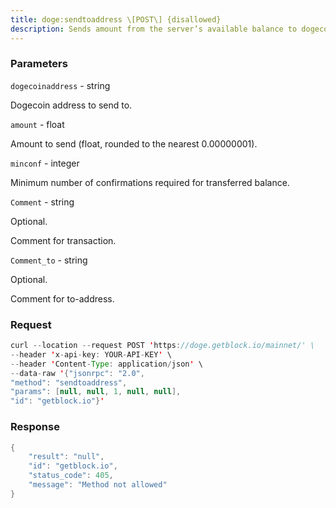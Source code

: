 ```yaml
---
title: doge:sendtoaddress \[POST\] {disallowed}
description: Sends amount from the server’s available balance to dogecoinaddress.
---
```


### Parameters


`dogecoinaddress` - string

Dogecoin address to send to.

`amount` - float

Amount to send (float, rounded to the nearest 0.00000001).

`minconf` - integer

Minimum number of confirmations required for transferred balance.

`Comment` - string

Optional.

Comment for transaction.

`Comment_to` - string

Optional.

Comment for to-address.

### Request

``` java
curl --location --request POST 'https://doge.getblock.io/mainnet/' \
--header 'x-api-key: YOUR-API-KEY' \
--header 'Content-Type: application/json' \
--data-raw '{"jsonrpc": "2.0",
"method": "sendtoaddress",
"params": [null, null, 1, null, null],
"id": "getblock.io"}'
```

###  Response

``` java
{
    "result": "null",
    "id": "getblock.io",
    "status_code": 405,
    "message": "Method not allowed"
}
```

